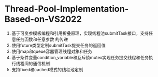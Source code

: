 # Thread-Pool-Implementation-Based-on-VS2022

1. 基于可变参模板编程和引用折叠原理，实现线程池submitTask接口，支持任意任务函数和任意参数
   的传递
2. 使用future类型定制submitTask提交任务的返回值
3. 使用map和queue容器管理线程对象和任务
4. 基于条件变量condition_variable和互斥锁mutex实现任务提交线程和任务执行线程间的通信机制
5. 支持fixed和cached模式的线程池定制
